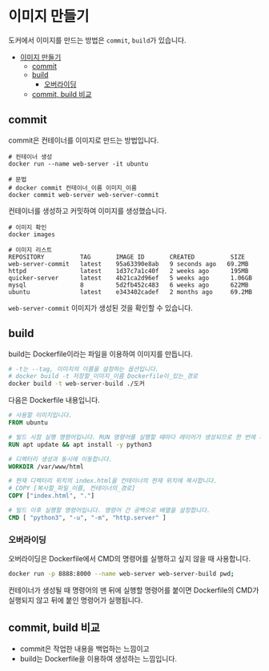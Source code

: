 # 이미지 만들기

도커에서 이미지를 만드는 방법은 `commit`, `build`가 있습니다.

- [이미지 만들기](#이미지-만들기)
  - [commit](#commit)
  - [build](#build)
    - [오버라이딩](#오버라이딩)
  - [commit, build 비교](#commit-build-비교)

## commit

commit은 컨테이너를 이미지로 만드는 방법입니다.

```shell
# 컨테이너 생성
docker run --name web-server -it ubuntu

# 문법
# docker commit 컨테이너_이름 이미지_이름
docker commit web-server web-server-commit
```

컨테이너를 생성하고 커밋하여 이미지를 생성했습니다.

```shell
# 이미지 확인
docker images

# 이미지 리스트
REPOSITORY          TAG       IMAGE ID       CREATED          SIZE
web-server-commit   latest    95a63390e8ab   9 seconds ago   69.2MB
httpd               latest    1d37c7a1c40f   2 weeks ago      195MB
quicker-server      latest    4b21ca2d96ef   5 weeks ago      1.06GB
mysql               8         5d2fb452c483   6 weeks ago      622MB
ubuntu              latest    e343402cadef   2 months ago     69.2MB
```

`web-server-commit` 이미지가 생성된 것을 확인할 수 있습니다.

## build

build는 Dockerfile이라는 파일을 이용하여 이미지를 만듭니다.

```sh
# -t는 --tag, 이미지의 이름을 설정하는 옵션입니다.
# docker build -t 저장할_이미지_이름 Dockerfile이_있는_경로
docker build -t web-server-build ./도커
```

다음은 Dockerfile 내용입니다.

```dockerfile
# 사용할 이미지입니다.
FROM ubuntu

# 빌드 시점 실행 명령어입니다. RUN 명령어를 실행할 때마다 레이어가 생성되므로 한 번에 처리하는 것이 좋습니다.
RUN apt update && apt install -y python3   

# 디렉터리 생성과 동시에 이동합니다.
WORKDIR /var/www/html

# 현재 디렉터리 위치의 index.html을 컨테이너의 현재 위치에 복사합니다.
# COPY [복사할_파일_이름, 컨테이너의_경로]
COPY ["index.html", "."]

# 빌드 이후 실행할 명령어입니다. 명령어 간 공백으로 배열을 설정합니다.
CMD [ "python3", "-u", "-m", "http.server" ]
```

### 오버라이딩

오버라이딩은 Dockerfile에서 CMD의 명령어를 실행하고 싶지 않을 때 사용합니다.

```sh
docker run -p 8888:8000 --name web-server web-server-build pwd; 
```

컨테이너가 생성될 때 명령어의 맨 뒤에 실행할 명령어를 붙이면 Dockerfile의 CMD가 실행되지 않고 뒤에 붙인 명령어가 실행됩니다.

## commit, build 비교

- commit은 작업한 내용을 백업하는 느낌이고
- build는 Dockerfile을 이용하여 생성하는 느낌입니다.
